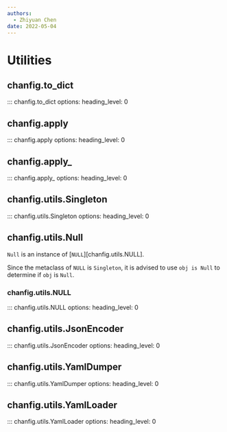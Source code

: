```yaml
---
authors:
  - Zhiyuan Chen
date: 2022-05-04
---
```


# Utilities

## chanfig.to_dict

::: chanfig.to_dict
options:
heading_level: 0

## chanfig.apply

::: chanfig.apply
options:
heading_level: 0

## chanfig.apply_

::: chanfig.apply_
options:
heading_level: 0

## chanfig.utils.Singleton

::: chanfig.utils.Singleton
options:
heading_level: 0

## chanfig.utils.Null

`Null` is an instance of [`NULL`][chanfig.utils.NULL].

Since the metaclass of `NULL` is `Singleton`, it is advised to use `obj is Null` to determine if `obj` is `Null`.

### chanfig.utils.NULL

::: chanfig.utils.NULL
options:
heading_level: 0

## chanfig.utils.JsonEncoder

::: chanfig.utils.JsonEncoder
options:
heading_level: 0

## chanfig.utils.YamlDumper

::: chanfig.utils.YamlDumper
options:
heading_level: 0

## chanfig.utils.YamlLoader

::: chanfig.utils.YamlLoader
options:
heading_level: 0
